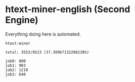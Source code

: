 # htext-miner-english (Second Engine)

Everything doing here is automated.

```
htext-miner

total: 3553/9523 (37.30967132206238%)

job0: 800
job1: 903
job2: 1210
job3: 640
```